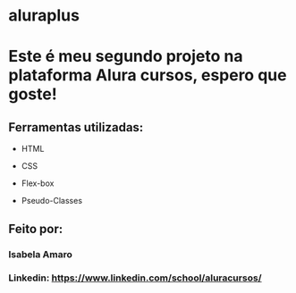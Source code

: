 # aluraplus

# Este é meu segundo projeto na plataforma Alura cursos, espero que goste!

<!-- Este é um comentário em Markdown
![image](https://user-images.githubusercontent.com/77756047/211304452-220fedf0-f91b-490f-8a65-a60ce860bc5c.png) -->

## Ferramentas utilizadas:

* HTML

* CSS

* Flex-box

* Pseudo-Classes

## Feito por:

### Isabela Amaro

### Linkedin: https://www.linkedin.com/school/aluracursos/
